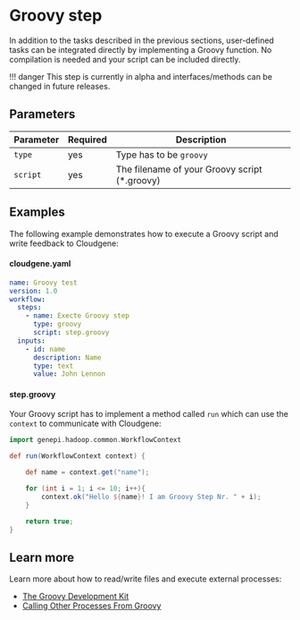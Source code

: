 # Groovy step

In addition to the tasks described in the previous sections, user-defined tasks can be integrated directly by implementing a Groovy function. No compilation is needed and your script can be included directly.

!!! danger
    This step is currently in alpha and interfaces/methods can be changed in future releases.


## Parameters

| Parameter | Required | Description |
| --- | --- | --- |
| `type` | yes | Type has to be `groovy` |
| `script` | yes | The filename of your Groovy script (*.groovy) |

## Examples

The following example demonstrates how to execute a Groovy script and write feedback to Cloudgene:

#### cloudgene.yaml

```yaml
name: Groovy test
version: 1.0
workflow:
  steps:
    - name: Execte Groovy step
      type: groovy
      script: step.groovy
  inputs:
    - id: name
      description: Name
      type: text
      value: John Lennon
```

#### step.groovy

Your Groovy script has to implement a method called `run` which can use the `context` to communicate with Cloudgene:

```groovy
import genepi.hadoop.common.WorkflowContext

def run(WorkflowContext context) {

	def name = context.get("name");

	for (int i = 1; i <= 10; i++){
		context.ok("Hello ${name}! I am Groovy Step Nr. " + i);
	}

	return true;
}
```

## Learn more

Learn more about how to read/write files and execute external processes:

- [The Groovy Development Kit](http://groovy-lang.org/groovy-dev-kit.html)
- [Calling Other Processes From Groovy](https://coderwall.com/p/nswp1q/calling-other-processes-from-groovy)
